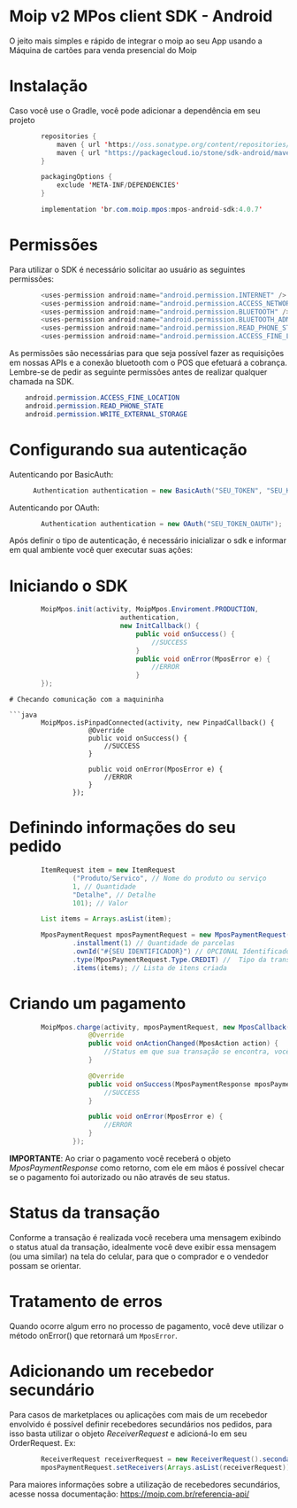 # Moip v2 MPos client SDK - Android

O jeito mais simples e rápido de integrar o moip ao seu App usando a Máquina de cartões para venda presencial do Moip 
# Instalação

Caso você use o Gradle, você pode adicionar a dependência em seu projeto
```java
        repositories {
            maven { url 'https://oss.sonatype.org/content/repositories/snapshots/' }
            maven { url "https://packagecloud.io/stone/sdk-android/maven2/" }
        }

        packagingOptions {
            exclude 'META-INF/DEPENDENCIES'
        }
```

```java
        implementation 'br.com.moip.mpos:mpos-android-sdk:4.0.7'
```

# Permissões

Para utilizar o SDK é necessário solicitar ao usuário as seguintes permissões:

```java
        <uses-permission android:name="android.permission.INTERNET" />
        <uses-permission android:name="android.permission.ACCESS_NETWORK_STATE" />
        <uses-permission android:name="android.permission.BLUETOOTH" />
        <uses-permission android:name="android.permission.BLUETOOTH_ADMIN" />
        <uses-permission android:name="android.permission.READ_PHONE_STATE" />
        <uses-permission android:name="android.permission.ACCESS_FINE_LOCATION" />
```

As permissões são necessárias para que seja possível fazer as requisições em nossas APIs e a conexão bluetooth com o POS que efetuará a cobrança.
Lembre-se de pedir as seguinte permissões antes de realizar qualquer chamada na SDK.

```java
    android.permission.ACCESS_FINE_LOCATION
    android.permission.READ_PHONE_STATE
    android.permission.WRITE_EXTERNAL_STORAGE
```  

# Configurando sua autenticação

Autenticando por BasicAuth:
```java
      Authentication authentication = new BasicAuth("SEU_TOKEN", "SEU_KEY");
```

Autenticando por OAuth:
```java
        Authentication authentication = new OAuth("SEU_TOKEN_OAUTH");
```

Após definir o tipo de autenticação, é necessário inicializar o sdk e informar em qual ambiente você quer executar suas ações:


# Iniciando o SDK

```java
        MoipMpos.init(activity, MoipMpos.Enviroment.PRODUCTION,
                            authentication,
                            new InitCallback() {
                                public void onSuccess() {
                                    //SUCCESS
                                }
                                public void onError(MposError e) {
                                    //ERROR
                                }
        });
```

```
# Checando comunicação com a maquininha

```java
        MoipMpos.isPinpadConnected(activity, new PinpadCallback() {
                    @Override
                    public void onSuccess() {
                        //SUCCESS
                    }

                    public void onError(MposError e) {
                        //ERROR
                    }
                });
```

# Definindo informações do seu pedido
```java
        ItemRequest item = new ItemRequest
                ("Produto/Servico", // Nome do produto ou serviço
                1, // Quantidade
                "Detalhe", // Detalhe
                101); // Valor

        List items = Arrays.asList(item);

        MposPaymentRequest mposPaymentRequest = new MposPaymentRequest()
                .installment(1) // Quantidade de parcelas
                .ownId("#{SEU IDENTIFICADOR}") // OPCIONAL Identificador único da sua transação, caso não seja informado um valor aleatório será criado
                .type(MposPaymentRequest.Type.CREDIT) //  Tipo da transação: `MposPaymentRequest.Type.CREDIT` e `MposPaymentRequest.Type.DEBIT`
                .items(items); // Lista de itens criada

```
# Criando um pagamento

```java
        MoipMpos.charge(activity, mposPaymentRequest, new MposCallback() {
                    @Override
                    public void onActionChanged(MposAction action) {
                        //Status em que sua transação se encontra, você pode criar um dialog para exibir uma mensagem como preferir
                    }

                    @Override
                    public void onSuccess(MposPaymentResponse mposPaymentResponse) {
                        //SUCCESS
                    }

                    public void onError(MposError e) {
                        //ERROR
                    }
                });
```

**IMPORTANTE**: Ao criar o pagamento você receberá o objeto *MposPaymentResponse* como retorno, com ele em mãos é possível checar se o pagamento foi autorizado ou não através de seu status.

# Status da transação
Conforme a transação é realizada você recebera uma mensagem exibindo o status atual da transação, idealmente você deve exibir essa mensagem (ou uma similar) na tela do celular, para que o comprador e o vendedor possam se orientar.

# Tratamento de erros
Quando ocorre algum erro no processo de pagamento, você deve utilizar o método onError() que retornará um `MposError`.

# Adicionando um recebedor secundário
Para casos de marketplaces ou aplicações com mais de um recebedor envolvido é possível definir recebedores secundários nos pedidos, para isso basta utilizar o objeto *ReceiverRequest* e adicioná-lo em seu OrderRequest.
Ex:
```java
        ReceiverRequest receiverRequest = new ReceiverRequest().secondary("MPA-123", new AmountRequest().fixed(100));
        mposPaymentRequest.setReceivers(Arrays.asList(receiverRequest));
```
Para maiores informações sobre a utilização de recebedores secundários, acesse nossa documentação:
https://moip.com.br/referencia-api/
